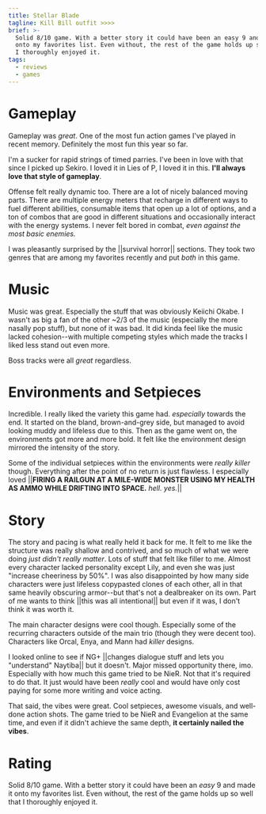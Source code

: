 ```yaml
---
title: Stellar Blade
tagline: Kill Bill outfit >>>>
brief: >-
  Solid 8/10 game. With a better story it could have been an easy 9 and made it
  onto my favorites list. Even without, the rest of the game holds up so well that
  I thoroughly enjoyed it.
tags:
  - reviews
  - games
---
```


# Gameplay

Gameplay was _great_. One of the most fun action games I've played in recent
memory. Definitely the most fun this year so far.

I'm a sucker for rapid strings of timed parries. I've been in love with that
since I picked up Sekiro. I loved it in Lies of P, I loved it in this. **I'll
always love that style of gameplay**.

Offense felt really dynamic too. There are a lot of nicely balanced moving
parts. There are multiple energy meters that recharge in different ways to fuel
different abilities, consumable items that open up a lot of options, and a ton
of combos that are good in different situations and occasionally interact with
the energy systems. I never felt bored in combat, _even against the most basic
enemies._

I was pleasantly surprised by the ||survival horror|| sections. They took two
genres that are among my favorites recently and put _both_ in this game.

# Music

Music was great. Especially the stuff that was obviously Keiichi Okabe. I wasn't
as big a fan of the other ~2/3 of the music (especially the more nasally pop
stuff), but none of it was bad. It did kinda feel like the music lacked
cohesion--with multiple competing styles which made the tracks I liked less
stand out even more.

Boss tracks were all _great_ regardless.

# Environments and Setpieces

Incredible. I really liked the variety this game had. _especially_ towards the
end. It started on the bland, brown-and-grey side, but managed to avoid looking
muddy and lifeless due to this. Then as the game went on, the environments
got more and more bold. It felt like the environment design mirrored the
intensity of the story.

Some of the individual setpieces within the environments were _really killer_
though. Everything after the point of no return is just flawless. I especially
loved ||**FIRING A RAILGUN AT A MILE-WIDE MONSTER USING MY HEALTH AS AMMO WHILE
DRIFTING INTO SPACE.** _hell. yes._||

# Story

The story and pacing is what really held it back for me. It felt to me like the
structure was really shallow and contrived, and so much of what we were doing
_just didn't really matter_. Lots of stuff that felt like filler to me. Almost
every character lacked personality except Lily, and even she was just "increase
cheeriness by 50%". I was also disappointed by how many side characters were
just lifeless copypasted clones of each other, all in that same heavily
obscuring armor--but that's not a dealbreaker on its own. Part of me wants to
think ||this was all intentional|| but even if it was, I don't think it was
worth it.

The main character designs were cool though. Especially some of the recurring
characters outside of the main trio (though they were decent too). Characters
like Orcal, Enya, and Mann had _killer_ designs.

I looked online to see if NG+ ||changes dialogue stuff and lets you
"understand" Naytiba|| but it doesn't. Major missed opportunity there, imo.
Especially with how much this game tried to be NieR. Not that it's required
to do that. It just would have been _really_ cool and would have only cost
paying for some more writing and voice acting.

That said, the vibes were great. Cool setpieces, awesome visuals, and well-done
action shots. The game tried to be NieR and Evangelion at the same time, and
even if it didn't achieve the same depth, **it certainly nailed the vibes**.

# Rating

Solid 8/10 game. With a better story it could have been an _easy_ 9 and made it
onto my favorites list. Even without, the rest of the game holds up so well that
I thoroughly enjoyed it.
